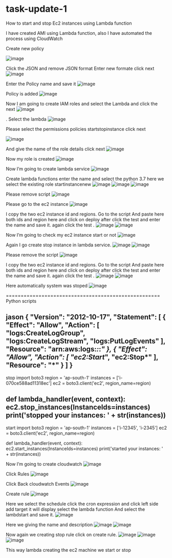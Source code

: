 # task-update-1
How to start and stop Ec2 instances using Lambda function

I have created AMI using Lambda function, also I have automated the process using CloudWatch

Create new policy 

 ![image](https://user-images.githubusercontent.com/89199956/155272441-af248f4b-a535-4d66-881f-65ae9fbea53b.png)

Click the JSON and remove JSON format Enter new formate click next 
![image](https://user-images.githubusercontent.com/89199956/155272483-9b78e518-914b-43f7-87e2-0570fd482e32.png)

 
Enter the Policy name and save it
![image](https://user-images.githubusercontent.com/89199956/155272499-5fb6cac1-9619-4edb-8fe0-394a5113900d.png)

 
Policy is added
![image](https://user-images.githubusercontent.com/89199956/155272519-30232f40-de9c-445c-876f-6fd554d6e7b0.png)

 

Now I am going to create IAM roles and select the Lambda and click the next 
![image](https://user-images.githubusercontent.com/89199956/155272536-36a221d6-afe4-4c1a-b7e0-fc500b09391c.png)

  



. Select the lambda
![image](https://user-images.githubusercontent.com/89199956/155272559-39c2c708-8423-43c4-911e-8637f5f0a5b9.png)

 
Please select the permissions policies startstopinstance click next 

 ![image](https://user-images.githubusercontent.com/89199956/155272582-e55acb5b-64f7-41ed-a971-eba70211d857.png)








And give the name of the role details click next 
![image](https://user-images.githubusercontent.com/89199956/155272619-f7990c56-5048-43a1-b945-ea9035a42c4b.png)


 
 
Now my role is created 
![image](https://user-images.githubusercontent.com/89199956/155272643-1f30a3ed-8a8a-4fac-8907-8e771e94a2cd.png)

 


Now I’m going to create lambda service
![image](https://user-images.githubusercontent.com/89199956/155272661-3284cf29-b6ed-4814-8640-eaf309a766ce.png)

 




Create lambda functions enter the name and select the python 3.7 here we select the existing role startinstancenew
![image](https://user-images.githubusercontent.com/89199956/155272679-0d1b0c05-6ace-415c-ab6a-e6dcf6d1e690.png)
![image](https://user-images.githubusercontent.com/89199956/155272719-5a45889c-24c2-4cd3-b31a-9e6c8ece3341.png)
![image](https://user-images.githubusercontent.com/89199956/155272727-db194376-cfc3-4f49-a0c8-504fbbc8a14d.png)


 

 


 

Please remove script 
![image](https://user-images.githubusercontent.com/89199956/155272783-0e96f171-0ad3-489c-9867-4830ea76c550.png)


 
Please go to the ec2 instance 
![image](https://user-images.githubusercontent.com/89199956/155272796-70cf0d76-01dd-44e2-b570-e05149f933b8.png)

 
I copy the two ec2 instance id and regions. Go to the script
And paste here both ids and region here and click on deploy after click the test and enter the name and save it. again click the test .
 ![image](https://user-images.githubusercontent.com/89199956/155272959-757fcdad-006f-4343-b24e-ff8f583f604a.png)
![image](https://user-images.githubusercontent.com/89199956/155272969-44026f9b-852c-4b27-81f9-401f74bddf47.png)


 
Now I’m going to check my ec2 instance start or not 
![image](https://user-images.githubusercontent.com/89199956/155273034-00a9e38b-ad38-4f2f-bbb4-226aa6d0fb7e.png)

 





Again I go create stop instance in lambda service.
![image](https://user-images.githubusercontent.com/89199956/155273155-4b9b7727-a610-45ba-9807-052ee5599ca5.png)
![image](https://user-images.githubusercontent.com/89199956/155273183-ec131e59-7170-4067-9da1-10dff0c71af5.png)

 

 

Please remove the script 
![image](https://user-images.githubusercontent.com/89199956/155273202-6530ac16-a4ce-4e44-abbc-458287f40acb.png)

 

I copy the two ec2 instance id and regions. Go to the script
And paste here both ids and region here and click on deploy after click the test and enter the name and save it. again click the test .
![image](https://user-images.githubusercontent.com/89199956/155273221-ca2d3e43-fdd2-4816-8ac3-9611a2ae9904.png)
![image](https://user-images.githubusercontent.com/89199956/155273274-41ac758e-c585-4b1e-9275-b13b51bc40b5.png)

 


 

Here automatically system was  stoped
![image](https://user-images.githubusercontent.com/89199956/155273309-42a45b21-a04e-49b0-8303-3c2de14a780f.png)

 
====================================================
Python scripts 

jason
{
  "Version": "2012-10-17",
  "Statement": [
    {
      "Effect": "Allow",
      "Action": [
        "logs:CreateLogGroup",
        "logs:CreateLogStream",
        "logs:PutLogEvents"
      ],
      "Resource": "arn:aws:logs:*:*:*"
    },
    {
      "Effect": "Allow",
      "Action": [
        "ec2:Start*",
        "ec2:Stop*"
      ],
      "Resource": "*"
    }
  ]
}
----------------------------------------------------------------------------------





stop
import boto3
region = 'ap-south-1'
instances = ['i-070ce588ad11318ec']
ec2 = boto3.client('ec2', region_name=region)

def lambda_handler(event, context):
    ec2.stop_instances(InstanceIds=instances)
    print('stopped your instances: ' + str(instances))
----------------------------------------------------------------------------------
start
import boto3
region = 'ap-south-1'
instances = ['i-12345', 'i-2345']
ec2 = boto3.client('ec2', region_name=region)

def lambda_handler(event, context):
    ec2.start_instances(InstanceIds=instances)
    print('started your instances: ' + str(instances))

	





Now I’m going to create cloudwatch 
![image](https://user-images.githubusercontent.com/89199956/155273352-efb3615e-d83f-428d-a84d-03c6d62eb0f7.png)

 
Click Rules
![image](https://user-images.githubusercontent.com/89199956/155273377-f56461ad-2ca3-444e-b004-17a834e52c1b.png)

 
Click Back cloudwatch Events
![image](https://user-images.githubusercontent.com/89199956/155273388-c72c644a-2e72-4a55-b77c-3c767692e148.png)

 
Create rule
![image](https://user-images.githubusercontent.com/89199956/155273407-1cf817c5-a90c-4c9f-a4cf-8750992cba50.png)

 
Here we select the schedule click the cron expression and click left side add target it will display select the lambda function 
And select the lambdstart and save it.
![image](https://user-images.githubusercontent.com/89199956/155273418-24b9dd0d-c89c-4dea-9339-5c4c26ef353d.png)

 
Here we giving the name and description 
 ![image](https://user-images.githubusercontent.com/89199956/155273435-29796d47-acc7-4f38-bc15-f14fbfd364bb.png)
![image](https://user-images.githubusercontent.com/89199956/155273494-1568402f-138f-49cd-bb90-6956cf7ecb76.png)

 
Now again we creating stop rule click on create rule.
![image](https://user-images.githubusercontent.com/89199956/155273509-7faa4640-a1d9-428f-be48-650a6345885c.png)
![image](https://user-images.githubusercontent.com/89199956/155273524-44241594-7499-4bbc-a8da-e3b7028317d5.png)
![image](https://user-images.githubusercontent.com/89199956/155273544-fb317713-fe21-498e-8f4f-904ded93684c.png)

 
 
 
This way lambda creating the ec2 machine we start or stop 

